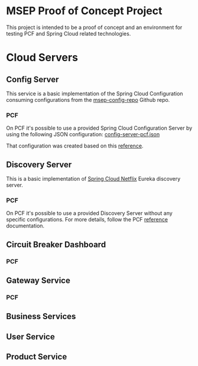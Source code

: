# MSEP Proof of Concept Project

This project is intended to be a proof of concept and an environment for testing PCF and Spring Cloud related technologies.

# Cloud Servers

## Config Server
This service is a basic implementation of the Spring Cloud Configuration consuming configurations from the [msep-config-repo](https://github.com/AlithyaCLD/msep-config-repo) Github repo.

### PCF
On PCF it's possible to use a provided Spring Cloud Configuration Server by using the following JSON configuration: [config-server-pcf.json](https://github.com/AlithyaCLD/MSEP/blob/master/config-server/config-server-pcf.json)

That configuration was created based on this [reference](https://docs.pivotal.io/spring-cloud-services/1-3/common/config-server/configuring-with-git.html).

## Discovery Server
This is a basic implementation of [Spring Cloud Netflix](https://cloud.spring.io/spring-cloud-netflix/) Eureka discovery server.

### PCF
On PCF it's possible to use a provided Discovery Server without any specific configurations. For more details, follow the PCF [reference](https://docs.pivotal.io/spring-cloud-services/1-3/common/service-registry/) documentation.

## Circuit Breaker Dashboard

### PCF

## Gateway Service

### PCF

## Business Services

## User Service

## Product Service
